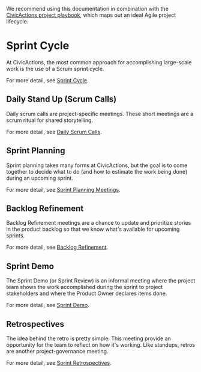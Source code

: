 We recommend using this documentation in combination with the [CivicActions project playbook](https://trello.com/b/qyI4wa18/template-civicactions-project-playbook), which maps out an ideal Agile project lifecycle.

# Sprint Cycle

At CivicActions, the most common approach for accomplishing large-scale work is the use of a Scrum sprint cycle.

For more detail, see [Sprint Cycle](sprint-cycle.md).

## Daily Stand Up (Scrum Calls)

Daily scrum calls are project-specific meetings. These short meetings are a scrum ritual for shared storytelling.

For more detail, see [Daily Scrum Calls](daily-scrum-calls.md).

## Sprint Planning

Sprint planning takes many forms at CivicActions, but the goal is to come together to decide what to do (and how to estimate the work being done) during an upcoming sprint.

For more detail, see [Sprint Planning Meetings](sprint-planning-meetings.md).

## Backlog Refinement

Backlog Refinement meetings are a chance to update and prioritize stories in the product backlog so that we know what's available for upcoming sprints.

For more detail, see [Backlog Refinement](backlog-refinement.md).

## Sprint Demo

The Sprint Demo (or Sprint Review) is an informal meeting where the project team shows the work accomplished during the sprint to project stakeholders and where the Product Owner declares items done.

For more detail, see [Sprint Demo](sprint-demo.md).

## Retrospectives

The idea behind the retro is pretty simple: This meeting provide an opportunity for the team to reflect on how it's working. Like standups, retros are another project-governance meeting.

For more detail, see [Sprint Retrospectives](sprint-retrospectives.md).
